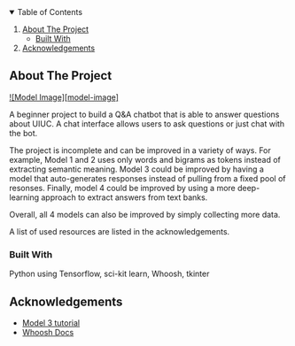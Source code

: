 <!-- TABLE OF CONTENTS -->
<details open="open">
  <summary>Table of Contents</summary>
  <ol>
    <li>
      <a href="#about-the-project">About The Project</a>
      <ul>
        <li><a href="#built-with">Built With</a></li>
      </ul>
    </li>
    <li><a href="#acknowledgements">Acknowledgements</a></li>
  </ol>
</details>

<!-- ABOUT THE PROJECT -->
## About The Project

[![Model Image][model-image]](model_img.png)

A beginner project to build a Q&A chatbot that is able to answer questions about UIUC. A chat interface allows users to ask questions or just chat with the bot.

The project is incomplete and can be improved in a variety of ways. For example, Model 1 and 2 uses only words and bigrams as tokens instead of extracting semantic meaning. Model 3 could be improved by having a model that auto-generates responses instead of pulling from a fixed pool of resonses. Finally, model 4 could be improved by using a more deep-learning approach to extract answers from text banks.

Overall, all 4 models can also be improved by simply collecting more data.

A list of used resources are listed in the acknowledgements.

### Built With

Python using Tensorflow, sci-kit learn, Whoosh, tkinter

## Acknowledgements
* [Model 3 tutorial](https://towardsdatascience.com/how-to-create-a-chatbot-with-python-deep-learning-in-less-than-an-hour-56a063bdfc44 )
* [Whoosh Docs](https://whoosh.readthedocs.io/en/latest/index.html)
